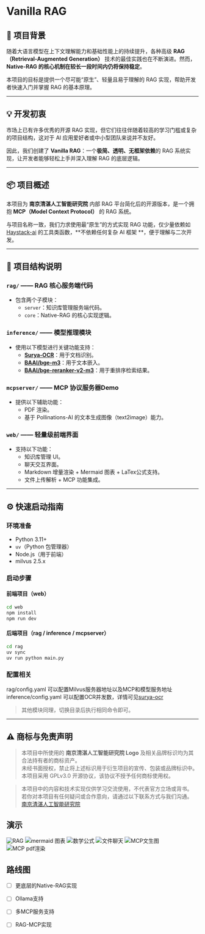 # Vanilla RAG

## 🌟 项目背景

随着大语言模型在上下文理解能力和基础性能上的持续提升，各种高级 **RAG（Retrieval-Augmented Generation）** 技术的最佳实践也在不断演进。然而，
**Native-RAG 的核心机制在较长一段时间内仍将保持稳定**。

本项目的目标是提供一个尽可能“原生”、轻量且易于理解的 RAG 实现，帮助开发者快速入门并掌握 RAG 的基本原理。

---

## 💡 开发初衷

市场上已有许多优秀的开源 RAG 实现，但它们往往伴随着较高的学习门槛或复杂的项目结构，这对于 AI 应用爱好者或中小型团队来说并不友好。

因此，我们创建了 **Vanilla RAG**：一个**极简、透明、无框架依赖**的 RAG 系统实现，让开发者能够轻松上手并深入理解 RAG 的底层逻辑。

---

## 📦 项目概述

本项目为 **南京清湛人工智能研究院** 内部 RAG 平台简化后的开源版本，是一个拥抱 **MCP（Model Context Protocol）** 的 RAG 系统。

与项目名称一致，我们力求使用最“原生”的方式实现 RAG
功能，仅少量依赖如 [Haystack-ai](https://github.com/deepset-ai/haystack) 的工具类函数，**不依赖任何复杂 AI 框架
**，便于理解与二次开发。

---

## 🧱 项目结构说明

### `rag/` —— RAG 核心服务端代码

- 包含两个子模块：
    - `server`：知识库管理服务端代码。
    - `core`：Native-RAG 的核心实现逻辑。

### `inference/` —— 模型推理模块

- 使用以下模型进行关键功能支持：
    - **[Surya-OCR](https://github.com/VikParuchuri/surya)**：用于文档识别。
    - **[BAAI/bge-m3](https://huggingface.co/BAAI/bge-m3)**：用于文本嵌入。
    - **[BAAI/bge-reranker-v2-m3](https://huggingface.co/BAAI/bge-reranker-v2-m3)**：用于重排序检索结果。

### `mcpserver/` —— MCP 协议服务器Demo

- 提供以下辅助功能：
    - PDF 渲染。
    - 基于 Pollinations-AI 的文本生成图像（text2image）能力。

### `web/` —— 轻量级前端界面

- 支持以下功能：
    - 知识库管理 UI。
    - 聊天交互界面。
    - Markdown 增量渲染 + Mermaid 图表 + LaTex公式支持。
    - 文件上传解析 + MCP 功能集成。

---

## ⚙️ 快速启动指南

### 环境准备

- Python 3.11+
- `uv`（Python 包管理器）
- Node.js（用于前端）
- milvus 2.5.x

### 启动步骤

#### 前端项目（web）

```bash
cd web
npm install
npm run dev
```

#### 后端项目（rag / inference / mcpserver）

```bash
cd rag
uv sync
uv run python main.py
```

### 配置相关

rag/config.yaml 可以配置Milvus服务器地址以及MCP和模型服务地址
inference/config.yaml 可以配置OCR并发数，详情可见[surya-ocr](https://github.com/VikParuchuri/surya)


> 其他模块同理，切换目录后执行相同命令即可。

---

## ⚠️ 商标与免责声明

> 本项目中所使用的 **南京清湛人工智能研究院 Logo** 及相关品牌标识均为其合法持有者的商标资产。  
> 未经书面授权，禁止将上述标识用于衍生项目的宣传、包装或品牌标识中。  
> 本项目采用 GPLv3.0 开源协议，该协议不授予任何商标使用权。

> 本项目中的内容和技术实现仅供学习交流使用，不代表官方立场或背书。
> 若你对本项目有任何疑问或合作意向，请通过以下联系方式与我们沟通。
> [南京清湛人工智能研究院](https://tsingzhan.com/)

## 演示

![RAG](./assets/RAG.png)
![mermaid 图表](./assets/mermaid.png)
![数学公式](./assets/laTex.png)
![文件聊天](./assets/file-chat.png)
![MCP文生图](./assets/MCP-text2image.png)
![MCP pdf渲染](./assets/MCP-pdf.png)

## 路线图

- [ ] 更底层的Native-RAG实现
- [ ] Ollama支持
- [ ] 多MCP服务支持
- [ ] RAG-MCP实现


